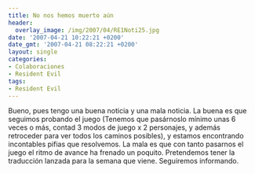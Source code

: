 ```yaml
---
title: No nos hemos muerto aún
header:
  overlay_image: /img/2007/04/RE1Noti25.jpg
date: '2007-04-21 10:22:21 +0200'
date_gmt: '2007-04-21 08:22:21 +0200'
layout: single
categories:
- Colaboraciones
- Resident Evil
tags:
- Resident Evil
---
```

Bueno, pues tengo una buena noticia y una mala noticia. La buena es que 
seguimos probando el juego (Tenemos que pasárnoslo mínimo unas 6 veces o más, 
contad 3 modos de juego x 2 personajes, y además retroceder para ver todos los 
caminos posibles), y estamos encontrando incontables pifias que resolvemos. 
La mala es que con tanto pasarnos el juego el ritmo de avance ha frenado un 
poquito. Pretendemos tener la traducción lanzada para la semana que viene. 
Seguiremos informando.
